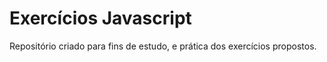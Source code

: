 # Exercícios Javascript
<p>Repositório criado para fins de estudo, e prática dos exercícios propostos.
